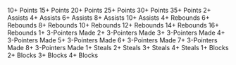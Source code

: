 10+ Points 
15+ Points
20+ Points
25+ Points
30+ Points
35+ Points
2+ Assists
4+ Assists
6+ Assists
8+ Assists
10+ Assists
4+ Rebounds
6+ Rebounds
8+ Rebounds
10+ Rebounds
12+ Rebounds
14+ Rebounds
16+ Rebounds
1+ 3-Pointers Made
2+ 3-Pointers Made
3+ 3-Pointers Made
4+ 3-Pointers Made
5+ 3-Pointers Made
6+ 3-Pointers Made
7+ 3-Pointers Made
8+ 3-Pointers Made
1+ Steals
2+ Steals
3+ Steals
4+ Steals
1+ Blocks
2+ Blocks
3+ Blocks
4+ Blocks

